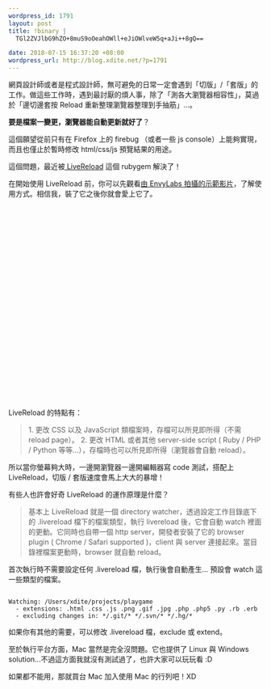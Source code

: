 ```yaml
--- 
wordpress_id: 1791
layout: post
title: !binary |
  TGl2ZVJlbG9hZO+8muS9oOeahOWll+eJiOWlveW5q+aJi++8gQ==

date: 2010-07-15 16:37:20 +08:00
wordpress_url: http://blog.xdite.net/?p=1791
---
```

網頁設計師或者是程式設計師，無可避免的日常一定會遇到「切版」/「套版」的工作。做這些工作時，遇到最討厭的煩人事，除了「測各大瀏覽器相容性」，莫過於「邊切邊套按 Reload 重新整理瀏覽器整理到手抽筋」...。

<strong>要是檔案一變更，瀏覽器能自動更新就好了</strong>？

這個願望從前只有在 Firefox 上的 firebug （或者一些 js console）上能夠實現，而且也僅止於暫時修改 html/css/js 預覽結果的用途。

這個問題，最近被<a href="http://github.com/mockko/livereload"> LiveReload</a> 這個 rubygem 解決了！

在開始使用 LiveReload 前，你可以先觀看<a href="http://blog.envylabs.com/2010/07/livereload-screencast/">由 EnvyLabs 拍攝的示範影片</a>，了解使用方式。相信我，裝了它之後你就會愛上它了。

<object width="480" height="385"><param name="movie" value="http://www.youtube.com/v/EZ8vy_cNMVQ&amp;hl=zh_TW&amp;fs=1"></param><param name="allowFullScreen" value="true"></param><param name="allowscriptaccess" value="always"></param><embed src="http://www.youtube.com/v/EZ8vy_cNMVQ&amp;hl=zh_TW&amp;fs=1" type="application/x-shockwave-flash" allowscriptaccess="always" allowfullscreen="true" width="480" height="385"></embed></object>

LiveReload 的特點有：


<blockquote>1. 更改 CSS 以及  JavaScript 類檔案時，存檔可以所見即所得（不需 reload page）。
2. 更改 HTML 或者其他 server-side script ( Ruby / PHP / Python 等等...），存檔時也可以所見即所得（瀏覽器會自動 reload）。</blockquote>



所以當你螢幕夠大時，一邊開瀏覽器一邊開編輯器寫 code 測試，搭配上 LiveReload，切版 / 套版速度會馬上大大的暴增！

有些人也許會好奇 LiveReload 的運作原理是什麼？


<blockquote>基本上 LiveReload 就是一個 directory watcher，透過設定工作目錄底下的 .livereload 檔下的檔案類型，執行 livereload 後，它會自動 watch 裡面的更動。它同時也自帶一個 http server，開發者安裝了它的 browser plugin ( Chrome / Safari supported )，client 與 server 連接起來。當目錄裡檔案更動時，browser 就自動 reload。</blockquote>


首次執行時不需要設定任何 .livereload 檔，執行後會自動產生...
預設會 watch 這一些類型的檔案。

<code>
Watching: /Users/xdite/projects/playgame
  - extensions: .html .css .js .png .gif .jpg .php .php5 .py .rb .erb
  - excluding changes in: */.git/* */.svn/* */.hg/*
</code>

如果你有其他的需要，可以修改 .livereload 檔，exclude 或 extend。

至於執行平台方面，Mac 當然是完全沒問題。它也提供了 Linux 與 Windows solution...不過這方面我就沒有測試過了，也許大家可以玩玩看 :D

如果都不能用，那就買台 Mac 加入使用 Mac 的行列吧！XD
